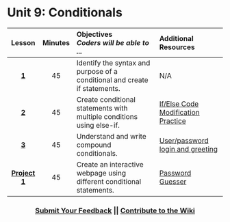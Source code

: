 # Unit 9: Conditionals

|Lesson|Minutes|Objectives <br> *Coders will be able to ...*|Additional Resources|
|:-------:|:-------:|:-------|:-------|
|[**1**](https://drive.google.com/open?id=1Wud1DOjM18EKBy039ql6ao8dXSfzTJZWWKshquMgV34)|45| Identify the syntax and purpose of a conditional and create if statements.  |N/A|
|[**2**](https://docs.google.com/presentation/d/1On62b0OCWpGmG4eqns10IFIlMgF_eq-Fb8IlCsHp_a0/edit#slide=id.g1b32d429c7_1_0)|45| Create conditional statements with multiple conditions using else-if. |[If/Else Code Modification Practice](https://popcode.org/?gist=a9c3336d96e106394037e522ecc41fa0)|
|[**3**](https://docs.google.com/presentation/d/1StrbgUClEsQuwCgRchT5JMTNYwAH4uTLvD98qHse55k/edit#slide=id.g1e7984eb61_0_150)|45| Understand and write compound conditionals. |[User/password login and greeting](http://jsbin.com/turazo/edit?html,js,output)|
|[**Project 1**]()|45| Create an interactive webpage using different conditional statements.|[Password Guesser](https://docs.google.com/presentation/d/1MsaeSb4gYRNCV_L0Au_ovBnECjpqh4TxsBoYBPswzHw/edit#slide=id.g1b32623398_0_0)|



<h3 align="center"><a href="https://docs.google.com/forms/d/e/1FAIpQLSfx0wkLyw_jSOhWR2yY8GTR8TV2NXYZc40us7aPHnl9bO6WAQ/viewform">Submit Your Feedback</a> || <a href="https://github.com/ScriptEdcurriculum/curriculum17-18/wiki/1.-Foundations#unit-9-conditionals">Contribute to the Wiki</a></h3> 


